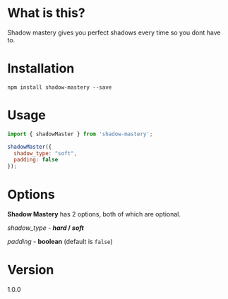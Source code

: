 # What is this?

Shadow mastery gives you perfect shadows every time so you dont have to.

# Installation

`npm install shadow-mastery --save`

# Usage

```js
import { shadowMaster } from 'shadow-mastery';

shadowMaster({
  shadow_type: "soft",
  padding: false
});
```

# Options

**Shadow Mastery** has 2 options, both of which are optional.

*shadow_type* - **_hard_ / _soft_**

*padding* - **boolean** (default is ```false```)

# Version

1.0.0